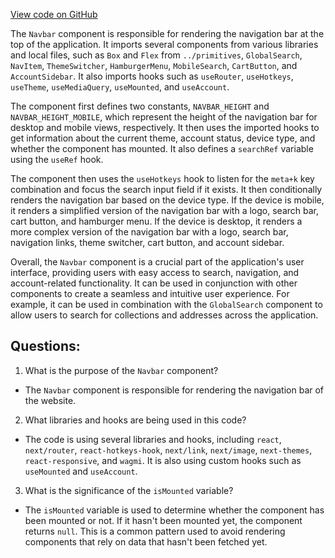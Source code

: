 [View code on GitHub](zoo-labs/zoo/blob/master/app/components/navbar/index.tsx)

The `Navbar` component is responsible for rendering the navigation bar at the top of the application. It imports several components from various libraries and local files, such as `Box` and `Flex` from `../primitives`, `GlobalSearch`, `NavItem`, `ThemeSwitcher`, `HamburgerMenu`, `MobileSearch`, `CartButton`, and `AccountSidebar`. It also imports hooks such as `useRouter`, `useHotkeys`, `useTheme`, `useMediaQuery`, `useMounted`, and `useAccount`.

The component first defines two constants, `NAVBAR_HEIGHT` and `NAVBAR_HEIGHT_MOBILE`, which represent the height of the navigation bar for desktop and mobile views, respectively. It then uses the imported hooks to get information about the current theme, account status, device type, and whether the component has mounted. It also defines a `searchRef` variable using the `useRef` hook.

The component then uses the `useHotkeys` hook to listen for the `meta+k` key combination and focus the search input field if it exists. It then conditionally renders the navigation bar based on the device type. If the device is mobile, it renders a simplified version of the navigation bar with a logo, search bar, cart button, and hamburger menu. If the device is desktop, it renders a more complex version of the navigation bar with a logo, search bar, navigation links, theme switcher, cart button, and account sidebar.

Overall, the `Navbar` component is a crucial part of the application's user interface, providing users with easy access to search, navigation, and account-related functionality. It can be used in conjunction with other components to create a seamless and intuitive user experience. For example, it can be used in combination with the `GlobalSearch` component to allow users to search for collections and addresses across the application.
## Questions: 
 1. What is the purpose of the `Navbar` component?
- The `Navbar` component is responsible for rendering the navigation bar of the website.

2. What libraries and hooks are being used in this code?
- The code is using several libraries and hooks, including `react`, `next/router`, `react-hotkeys-hook`, `next/link`, `next/image`, `next-themes`, `react-responsive`, and `wagmi`. It is also using custom hooks such as `useMounted` and `useAccount`.

3. What is the significance of the `isMounted` variable?
- The `isMounted` variable is used to determine whether the component has been mounted or not. If it hasn't been mounted yet, the component returns `null`. This is a common pattern used to avoid rendering components that rely on data that hasn't been fetched yet.